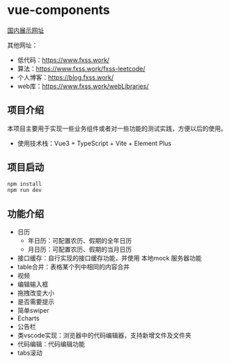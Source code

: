 # vue-components

[国内展示网址](https://www.fxss.work/vue-components/)

其他网址：

- 低代码：<https://www.fxss.work/>
- 算法：<https://www.fxss.work/fxss-leetcode/>
- 个人博客：<https://blog.fxss.work/>
- web库：<https://www.fxss.work/webLibraries/>

## 项目介绍

本项目主要用于实现一些业务组件或者对一些功能的测试实践，方便以后的使用。

- 使用技术栈：Vue3 + TypeScript + Vite + Element Plus

## 项目启动

```bash
npm install
npm run dev
```

## 功能介绍

- 日历
  - 年日历：可配置农历、假期的全年日历
  - 月日历：可配置农历、假期的当月日历
- 接口缓存：自行实现的接口缓存功能，并使用 本地mock 服务器功能
- table合并：表格某个列中相同的内容合并
- 视频
- 编辑输入框
- 拖拽改变大小
- 是否需要提示
- 简单swiper
- Echarts
- 公告栏
- 类vscode实现：浏览器中的代码编辑器，支持新增文件及文件夹
- 代码编辑：代码编辑功能
- tabs滚动

